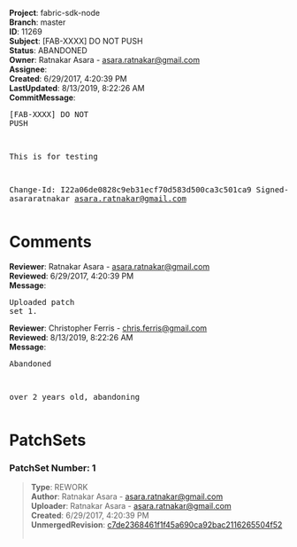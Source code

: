 <strong>Project</strong>: fabric-sdk-node<br><strong>Branch</strong>: master<br><strong>ID</strong>: 11269<br><strong>Subject</strong>: [FAB-XXXX] DO NOT PUSH<br><strong>Status</strong>: ABANDONED<br><strong>Owner</strong>: Ratnakar Asara - asara.ratnakar@gmail.com<br><strong>Assignee</strong>:<br><strong>Created</strong>: 6/29/2017, 4:20:39 PM<br><strong>LastUpdated</strong>: 8/13/2019, 8:22:26 AM<br><strong>CommitMessage</strong>:<br><pre>[FAB-XXXX] DO NOT PUSH

This is for testing

Change-Id: I22a06de0828c9eb31ecf70d583d500ca3c501ca9
Signed-off-by: asararatnakar <asara.ratnakar@gmail.com>
</pre><h1>Comments</h1><strong>Reviewer</strong>: Ratnakar Asara - asara.ratnakar@gmail.com<br><strong>Reviewed</strong>: 6/29/2017, 4:20:39 PM<br><strong>Message</strong>: <pre>Uploaded patch set 1.</pre><strong>Reviewer</strong>: Christopher Ferris - chris.ferris@gmail.com<br><strong>Reviewed</strong>: 8/13/2019, 8:22:26 AM<br><strong>Message</strong>: <pre>Abandoned

over 2 years old, abandoning</pre><h1>PatchSets</h1><h3>PatchSet Number: 1</h3><blockquote><strong>Type</strong>: REWORK<br><strong>Author</strong>: Ratnakar Asara - asara.ratnakar@gmail.com<br><strong>Uploader</strong>: Ratnakar Asara - asara.ratnakar@gmail.com<br><strong>Created</strong>: 6/29/2017, 4:20:39 PM<br><strong>UnmergedRevision</strong>: [c7de2368461f1f45a690ca92bac2116265504f52](https://github.com/hyperledger-gerrit-archive/fabric-sdk-node/commit/c7de2368461f1f45a690ca92bac2116265504f52)<br><br></blockquote>